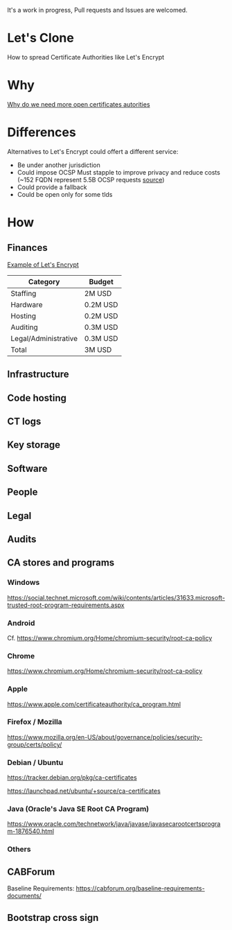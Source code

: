 It's a work in progress, Pull requests and Issues are welcomed.

# Let's Clone

How to spread Certificate Authorities like Let's Encrypt

# Why

[Why do we need more open certificates autorities](/WHY.md)

# Differences

Alternatives to Let's Encrypt could offert a different service:

- Be under another jurisdiction
- Could impose OCSP Must stapple to improve privacy and reduce costs (~152 FQDN represent 5.5B OCSP requests [source](https://letsencrypt.org/2018/12/31/looking-forward-to-2019.html))
- Could provide a fallback
- Could be open only for some tlds



# How

## Finances

[Example of Let's Encrypt](/FINANCES.md)

|Category|Budget|
|---|---|
|Staffing|2M USD|
|Hardware|0.2M USD|
|Hosting|0.2M USD|
|Auditing|0.3M USD|
|Legal/Administrative|0.3M USD|
|Total|3M USD|

## Infrastructure
## Code hosting
## CT logs
## Key storage
## Software
## People
## Legal
## Audits
## CA stores and programs

### Windows

https://social.technet.microsoft.com/wiki/contents/articles/31633.microsoft-trusted-root-program-requirements.aspx

### Android

Cf. https://www.chromium.org/Home/chromium-security/root-ca-policy

### Chrome

https://www.chromium.org/Home/chromium-security/root-ca-policy

### Apple

https://www.apple.com/certificateauthority/ca_program.html

### Firefox / Mozilla

https://www.mozilla.org/en-US/about/governance/policies/security-group/certs/policy/

### Debian / Ubuntu

https://tracker.debian.org/pkg/ca-certificates

https://launchpad.net/ubuntu/+source/ca-certificates

### Java (Oracle's Java SE Root CA Program)

https://www.oracle.com/technetwork/java/javase/javasecarootcertsprogram-1876540.html

### Others

## CABForum

Baseline Requirements: https://cabforum.org/baseline-requirements-documents/
## Bootstrap cross sign

